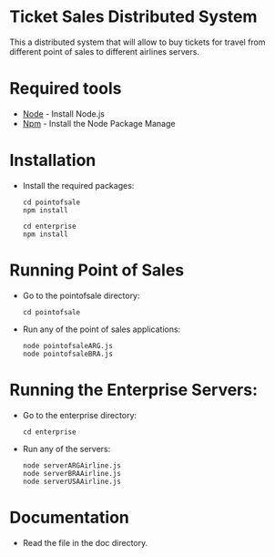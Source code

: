 Ticket Sales Distributed System
===============================

This a distributed system that will allow to buy tickets for travel from different point of sales to different 
airlines servers.

Required tools
============
* [Node] - Install Node.js
* [Npm] - Install the Node Package Manage

[Node]: https://nodejs.org
[Npm]: https://www.npmjs.com/

Installation
============
- Install the required packages:
	```
	cd pointofsale 
	npm install 
	```

	``` 
	cd enterprise 
	npm install 
	```

Running Point of Sales
=====================
- Go to the pointofsale directory:
	```
	cd pointofsale 
	```
	
- Run any of the point of sales applications:
	``` 
	node pointofsaleARG.js 
	node pointofsaleBRA.js
	```
	
Running the Enterprise Servers:
==============================
- Go to the enterprise directory:
	```
	cd enterprise 
	```
	
- Run any of the servers:
	``` 
	node serverARGAirline.js 
	node serverBRAAirline.js
	node serverUSAAirline.js
	```

Documentation
=============
- Read the file in the doc directory.
